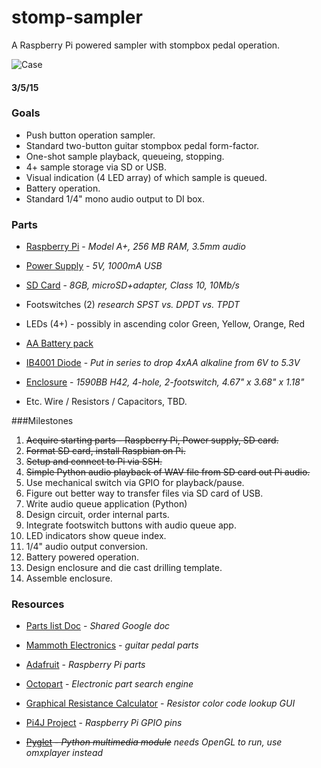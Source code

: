# stomp-sampler
A Raspberry Pi powered sampler with stompbox pedal operation.

![Case](http://cdn3.volusion.com/scund.bojht/v/vspfiles/photos/options/500-1001-1345-T.jpg?1398344390)
#### 3/5/15

### Goals
* Push button operation sampler.
* Standard two-button guitar stompbox pedal form-factor.
* One-shot sample playback, queueing, stopping.
* 4+ sample storage via SD or USB.
* Visual indication (4 LED array) of which sample is queued.
* Battery operation.
* Standard 1/4" mono audio output to DI box.

### Parts
* [Raspberry Pi][pi] - *Model A+, 256 MB RAM, 3.5mm audio*

* [Power Supply][power] - *5V, 1000mA USB*

* [SD Card][sd] - *8GB, microSD+adapter, Class 10, 10Mb/s*

* Footswitches (2) *research SPST vs. DPDT vs. TPDT*

* LEDs (4+) - possibly in ascending color Green, Yellow, Orange, Red

* [AA Battery pack][aa]

* [IB4001 Diode][diode] - *Put in series to drop 4xAA alkaline from 6V to 5.3V*

* [Enclosure][enc] - *1590BB H42, 4-hole, 2-footswitch, 4.67" x 3.68" x 1.18"*

* Etc. Wire / Resistors / Capacitors, TBD.



###Milestones
1. ~~Acquire starting parts - Raspberry Pi, Power supply, SD card.~~
2. ~~Format SD card, install Raspbian on Pi.~~
3. ~~Setup and connect to Pi via SSH.~~
4. ~~Simple Python audio playback of WAV file from SD card out Pi audio.~~
5. Use mechanical switch via GPIO for playback/pause.
6. Figure out better way to transfer files via SD card of USB.
7. Write audio queue application (Python)
8. Design circuit, order internal parts.
9. Integrate footswitch buttons with audio queue app.
10. LED indicators show queue index.
11. 1/4" audio output conversion.
12. Battery powered operation.
13. Design enclosure and die cast drilling template.
14. Assemble enclosure.


### Resources

* [Parts list Doc][parts] - *Shared Google doc*

* [Mammoth Electronics][mammoth] - *guitar pedal parts*

* [Adafruit][ada] - *Raspberry Pi parts*

* [Octopart][octopart] - *Electronic part search engine*

* [Graphical Resistance Calculator][rescalc] - *Resistor color code lookup GUI*

* [Pi4J Project][pins] - *Raspberry Pi GPIO pins*  

* ~~[Pyglet][pyglet] - *Python multimedia module*~~ *needs OpenGL to run, use omxplayer instead*


[parts]:https://docs.google.com/spreadsheets/d/1p6p0Bd8CLel-TAVeZC0bcEx_INBNSggYxUmjXTRixgc/edit#gid=0
[enc]:http://www.mammothelectronics.com/4S1590BB-p/500-1001.htm
[pi]:http://www.adafruit.com/products/2266
[sd]:http://www.newegg.com/Product/Product.aspx?Item=N82E16820139532
[power]:https://www.adafruit.com/products/501
[aa]:http://www.adafruit.com/products/830
[diode]:http://www.adafruit.com/products/755
[octopart]:https://octopart.com
[rescalc]:http://www.dannyg.com/examples/res2/resistor.htm

[mammoth]:http://www.mammothelectronics.com/
[ada]:http://www.adafruit.com
[pins]:http://pi4j.com/pins/model-a-plus.html
[pyglet]:http://www.pyglet.org














